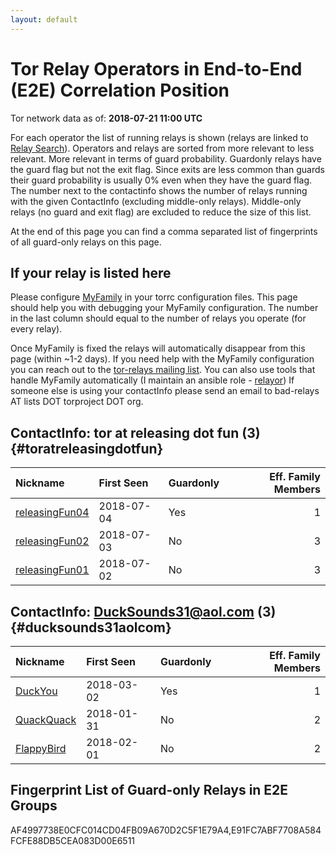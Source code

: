 ```yaml
---
layout: default
---
```



# Tor Relay Operators in End-to-End (E2E) Correlation Position

Tor network data as of: **2018-07-21 11:00 UTC**

For each operator the list of running relays is shown (relays are linked to [Relay Search](https://metrics.torproject.org/rs.html)).
Operators and relays are sorted from more relevant to less relevant. More relevant in terms of guard probability.
Guardonly relays have the guard flag but not the exit flag.
Since exits are less common than guards their guard probability is usually 0% even when they have the guard flag.
The number next to the contactinfo shows the number of relays running with the given ContactInfo (excluding middle-only relays).
Middle-only relays (no guard and exit flag) are excluded to reduce the size of this list.

At the end of this page you can find a comma separated list of fingerprints of all guard-only relays on this page.

## If your relay is listed here
Please configure [MyFamily](https://www.torproject.org/docs/tor-manual.html.en#MyFamily) in your torrc configuration files.
This page should help you with debugging your MyFamily configuration. The number in the last column should equal to the number of
relays you operate (for every relay).

Once MyFamily is fixed the relays will automatically disappear from this page (within ~1-2 days).
If you need help with the MyFamily configuration you can reach out to the
[tor-relays mailing list](https://lists.torproject.org/cgi-bin/mailman/listinfo/tor-relays).
You can also use tools that handle MyFamily automatically (I maintain an ansible role - 
[relayor](https://medium.com/@nusenu/deploying-tor-relays-with-ansible-6612593fa34d))
If someone else is using your contactInfo please send an email to bad-relays AT lists DOT torproject DOT org.


## ContactInfo: tor at releasing dot fun (3) {#toratreleasingdotfun}

| Nickname                                                                                                  | First Seen   | Guardonly   |   Eff. Family Members |
|:----------------------------------------------------------------------------------------------------------|:-------------|:------------|----------------------:|
| [releasingFun04](https://metrics.torproject.org/rs.html#details/E91FC7ABF7708A584FCFE88DB5CEA083D00E6511) | 2018-07-04   | Yes         |                     1 |
| [releasingFun02](https://metrics.torproject.org/rs.html#details/B26F12939CE5FE0D21E70429DDB51DDA3DB4CACF) | 2018-07-03   | No          |                     3 |
| [releasingFun01](https://metrics.torproject.org/rs.html#details/D826AF785186EF68DA329D2B005167967EB7F758) | 2018-07-02   | No          |                     3 |

## ContactInfo: DuckSounds31@aol.com (3) {#ducksounds31aolcom}

| Nickname                                                                                              | First Seen   | Guardonly   |   Eff. Family Members |
|:------------------------------------------------------------------------------------------------------|:-------------|:------------|----------------------:|
| [DuckYou](https://metrics.torproject.org/rs.html#details/AF4997738E0CFC014CD04FB09A670D2C5F1E79A4)    | 2018-03-02   | Yes         |                     1 |
| [QuackQuack](https://metrics.torproject.org/rs.html#details/1EE15139F389FDA24400239607CB4C0BE5DD8C76) | 2018-01-31   | No          |                     2 |
| [FlappyBird](https://metrics.torproject.org/rs.html#details/B00478C4CD2F3ACC7D6F02AF8033D2906673651F) | 2018-02-01   | No          |                     2 |


## Fingerprint List of Guard-only Relays in E2E Groups

AF4997738E0CFC014CD04FB09A670D2C5F1E79A4,E91FC7ABF7708A584FCFE88DB5CEA083D00E6511
